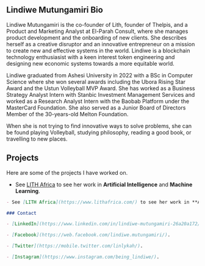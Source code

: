 ## Lindiwe Mutungamiri Bio

Lindiwe Mutungamiri is the co-founder of Lith, founder of Thelpis, and a Product and Marketing Analyst at El-Parah Consult, where she manages product development and the onboarding of new clients. She describes herself as a creative disruptor and an innovative entrepreneur on a mission to create new and effective systems in the world. Lindiwe is a blockchain technology enthusiasist with a keen interest token engineering and designing new economic systems towards a more equitable world.

Lindiwe graduated from Ashesi University in 2022 with a BSc in Computer Science where she won several awards including the Ubora Rising Star Award and the Ustun Volleyball MVP Award. She has worked as a Business Strategy Analyst Intern with Stanbic Investment Management Services and worked as a Research Analyst Intern with the Baobab Platform under the MasterCard Foundation. She also served as a Junior Board of Directors Member of the 30-years-old Melton Foundation.

When she is not trying to find innovative ways to solve problems, she can be found playing Volleyball, studying philosophy, reading a good book, or travelling to new places.

## Projects

Here are some of the projects I have worked on.

- See [LITH Africa](https://www.lithafrica.com/) to see her work in **Artificial Intelligence** and **Machine Learning**.

```markdown
- See [LITH Africa](https://www.lithafrica.com/) to see her work in **Artificial Intelligence** and **Machine Learning**.

### Contact

- [LinkedIn](https://www.linkedin.com/in/lindiwe-mutungamiri-26a20a172/).

- [Facebook](https://web.facebook.com/lindiwe.mutungamiri/).

- [Twitter](https://mobile.twitter.com/linlykah/).

- [Instagram](https://www.instagram.com/being_lindiwe/).
```
